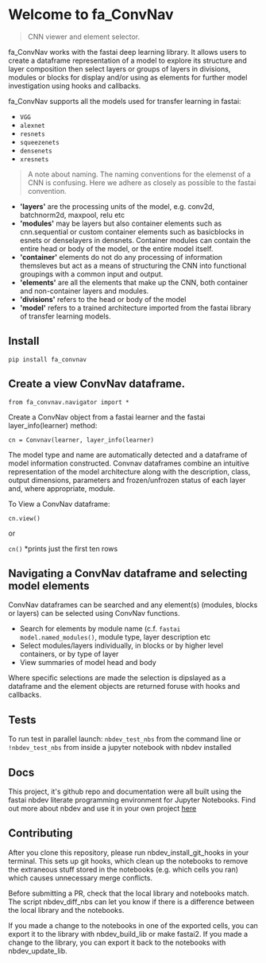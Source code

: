 # Welcome to fa_ConvNav
> CNN viewer and element selector.


fa_ConvNav works with the fastai deep learning library. It allows users to create a dataframe representation of a model to explore its structure and layer composition then select layers or groups of layers in divisions, modules or blocks for display and/or using as elements for further model investigation using hooks and callbacks.  

fa_ConvNav supports all the models used for transfer learning in fastai: 

*  `VGG`
* `alexnet`
* `resnets`
* `squeezenets`
* `densenets`
* `xresnets`

> A note about naming. The naming conventions for the elemenst of a CNN is confusing. Here we adhere as closely as possible to the fastai convention. 


*   **'layers'** are the processing units of the model, e.g. conv2d, batchnorm2d, maxpool, relu etc
*   **'modules'** may be layers but also container elements such as cnn.sequential or custom container elements such as basicblocks in esnets or denselayers in densnets. Container modules can contain the entire head or body of the model, or the entire model itself.
*   **'container'** elements do not do any processing of information themsleves but act as a means of structuring the CNN into functional groupings with a common input and output. 
*   **'elements'** are all the elements that make up the CNN, both container and non-container layers and modules.
*  **'divisions'** refers to the head or body of the model
*  **'model'** refers to a trained architecture imported from the fastai library of transfer learning models. 



## Install

`pip install fa_convnav`

## Create a view ConvNav dataframe.

`from fa_convnav.navigator import *`

Create a ConvNav object from a fastai learner and the fastai layer_info(learner) method:

`cn = Convnav(learner, layer_info(learner)`

The model type and name are automatically detected and a dataframe of model information constructed. Convnav dataframes combine an intuitive representation of the model architecture along with the description, class, output dimensions, parameters and frozen/unfrozen status of each layer and, where appropriate, module. 

To View a ConvNav dataframe:

`cn.view()`

or 

`cn()` *prints just the first ten rows

## Navigating a ConvNav dataframe and selecting model elements

ConvNav dataframes can be searched and any element(s) (modules, blocks or layers) can be selected using ConvNav functions. 

*   Search for elements by module name (c.f. `fastai model.named_modules()`, module type, layer description etc
*   Select modules/layers individually, in blocks or by higher level containers, or by type of layer
*   View summaries of model head and body 

Where specific selections are made the selection is dipslayed as a dataframe and the element objects are returned foruse with hooks and callbacks. 

## Tests

To run test in parallel launch:
`nbdev_test_nbs` from the command line 
or
`!nbdev_test_nbs` from inside a jupyter notebook with nbdev installed

## Docs

This project, it's github repo and documentation were all built using the fastai nbdev literate programming environment for Jupyter Notebooks. Find out more about nbdev and use it in your own project [here](https://github.com/fastai/nbdev)

## Contributing

After you clone this repository, please run nbdev_install_git_hooks in your terminal. This sets up git hooks, which clean up the notebooks to remove the extraneous stuff stored in the notebooks (e.g. which cells you ran) which causes unnecessary merge conflicts.

Before submitting a PR, check that the local library and notebooks match. The script nbdev_diff_nbs can let you know if there is a difference between the local library and the notebooks.

If you made a change to the notebooks in one of the exported cells, you can export it to the library with nbdev_build_lib or make fastai2.
If you made a change to the library, you can export it back to the notebooks with nbdev_update_lib.
